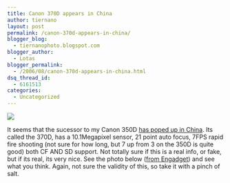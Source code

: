 ```yaml
---
title: Canon 370D appears in China
author: tiernano
layout: post
permalink: /canon-370d-appears-in-china/
blogger_blog:
  - tiernanophoto.blogspot.com
blogger_author:
  - Lotas
blogger_permalink:
  - /2006/08/canon-370d-appears-in-china.html
dsq_thread_id:
  - 6161513
categories:
  - Uncategorized
---
```


![](https://images.tiernanotoole.net/Image/?inputImage=geekphotographer/canon_370d_small2.jpg)

It seems that the sucessor to my Canon 350D [has poped up in China][1]. Its called the 370D, has a 10.1Megapixel sensor, 21 point auto focus, 7FPS rapid fire shooting (not sure for how long, but 7 up from 3 on the 350D is quite good) both CF AND SD support. Not totally sure if this is a real info, or fake, but if its real, its very nice. See the photo below ([from Engadget][2]) and see what you think. Again, not sure the validity of this, so take it with a pinch of salt. [][3]

 [1]: http://64.233.179.104/translate_c?&u=http://www.pconline.com.cn/digital/dc/daogou/market/0601/749315_5.html
 [2]: http://www.engadget.com/2006/08/09/canons-370d-dslr-appears-in-china/
 [3]: http://lsnbackup.nfshost.com/smile1.gif